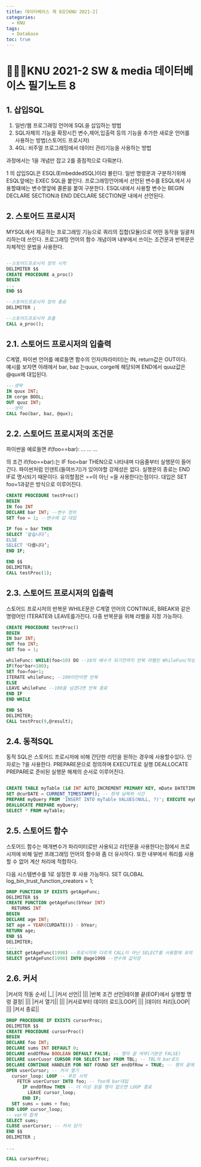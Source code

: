 ```yaml
---
title: 데이터베이스 제 8강[KNU 2021-2]
categories:
  - KNU
tags:
  - Database
toc: true
---
```


# 👨‍💻🏫KNU 2021-2 SW & media 데이터베이스 필기노트 8


## 1. 삽입SQL

1. 일반/웹 프로그래밍 언어에 SQL을 삽입하는 방법
2. SQL자체의 기능을 확장시킨 변수,제어,입출력 등의 기능을 추가한 새로운 언어를 사용하는 방법(스토어드 프로시저)
3. 4GL: 비주얼 프로그래밍에서 데이터 관리기능을 사용하는 방법 

과정에서는 1을 개념만 잡고 2를 중점적으로 다뤄본다.

1 의 삽입SQL은 ESQL(EmbeddedSQL)이라 불린다. 일반 명령문과 구분하기위해 ESQL앞에는 EXEC SQL을 붙인다. 프로그래밍언어에서 선언된 변수를 ESQL에서 사용할떄에는 변수명앞에 콜론을 붙여 구분한다. ESQL내에서 사용할 변수는 BEGIN DECLARE SECTION과 END DECLARE SECTION문 내에서 선언된다.

## 2. 스토어드 프로시저
MYSQL에서 제공하는 프로그래밍 기능으로 쿼리의 집합(모듈)으로 어떤 동작을 일괄처리하는데 쓰인다. 프로그래밍 언어의 함수 개념이며 내부에서 쓰이는 조건문과 반복문은 자체적인 문법을 사용한다.

~~~sql

--스토어드프로시저 정의 시작
DELIMITER $$
CREATE PROCEDURE a_proc()
BEGIN
...
END $$

--스토어드프로시저 정의 종료
DELIMITER ;

--스토어드프로시저 호출
CALL a_proc();
~~~

## 2.1. 스토어드 프로시저의 입출력
C계열, 파이썬 언어를 예로들면 함수의 인자(파라미터)는 IN, return값은 OUT이다.  
예시를 보자면 아래에서 bar, baz 는quux, corge에 해당되며 END에서 quuz값은 @qux에 대입된다.   

~~~sql
---생략
IN quux INT;
IN corge BOOL;
OUT quuz INT;
---생략
CALL foo(bar, baz, @qux); 
~~~

## 2.2. 스토어드 프로시저의 조건문
파이썬을 예로들면 
if(foo==bar):
  ...
  ...
  ...
 
 의 조건 if(foo==bar):는 IF foo=bar THEN으로 나타내며 다음줄부터 실행문이 들어간다. 파이썬처럼 인덴트(들여쓰기)가 있어야할 강제성은 없다. 실행문의 종료는 END IF로 명시되기 때문이다. 유의할점은 ==이 아닌 =을 사용한다는점이다. 대입은 SET foo=1과같은 방식으로 이루어진다. 

~~~sql
CREATE PROCEDURE testProc()
BEGIN
IN foo INT
DECLARE bar INT; --변수 정의
SET foo = 1; --변수에 값 대입

IF foo = bar THEN
SELECT '같습니다’;
ELSE
SELECT '다릅니다’;
END IF;

END $$
DELIMITER;
CALL testProc(1);
~~~

## 2.3. 스토어드 프로시저의 입출력
스토어드 프로시저의 반복문
WHILE문은 C계열 언어의 CONTINUE, BREAK와 같은 명령어인 ITERATE와 LEAVE를가진다.
다중 반복문을 위해 라벨을 지정 가능하다.

~~~sql
CREATE PROCEDURE testProc()
BEGIN
IN bar INT;
OUT foo INT;
SET foo = 1;

whileFunc: WHILE(foo<10) DO --10의 배수가 되기전까지 반복 라벨인 WhileFunc작성
IF(foo*bar<100);
SET foo=foo+1;
ITERATE whileFunc; --100미만이면 반복
ELSE
LEAVE whileFunc --100을 넘겼다면 반복 종료
END IF
END WHILE

END $$
DELIMITER;
CALL testProc(9,@result);
~~~

## 2.4. 동적SQL
동적 SQL은 스토어드 프로시저에 비해 간단한 리턴을 원하는 경우에 사용할수있다. 인자로는 ?을 사용한다. PREPARE문으로 정의하며 EXECUTE로 실행 DEALLOCATE PREPARE로 준비된 실행문 해제의 순서로 이루어진다. 

~~~sql

CREATE TABLE myTable (id INT AUTO_INCREMENT PRIMARY KEY, mDate DATETIME); --id는 자동 증가로 입력할 필요가 없다, 삽입시 NULL사용
SET @curDATE = CURRENT_TIMESTAMP(); -- 현재 날짜와 시간
PREPARE myQuery FROM 'INSERT INTO myTable VALUES(NULL, ?)'; EXECUTE myQuery USING @curDATE;
DEALLOCATE PREPARE myQuery;
SELECT * FROM myTable;

~~~

## 2.5. 스토어드 함수
스토어드 함수는 매개변수가 파라미터로만 사용되고 리턴문을 사용한다는점에서 프로시저에 비해 일반 프래그래밍 언어의 함수와 좀 더 유사하다. 또한 내부에서 쿼리를 사용할 수 없어 계산 처리에 적합하다. 

다음 시스템변수를 1로 설정한 후 사용 가능하다.
SET GLOBAL log_bin_trust_function_creators = 1;

~~~sql
DROP FUNCTION IF EXISTS getAgeFunc; 
DELIMITER $$
CREATE FUNCTION getAgeFunc(bYear INT)
  RETURNS INT 
BEGIN
DECLARE age INT;
SET age = YEAR(CURDATE()) - bYear; 
RETURN age;
END $$
DELIMITER;
....
SELECT getAgeFunc(1998) --프로시저와 다르게 CALL이 아닌 SELECT를 사용함에 유의
SELECT getAgeFunc(1998) INTO @age1998 --변수에 값저장
~~~

## 2.6. 커서


|커서의 작동 순서|
|_|
|커서 선언||
|||
|반복 조건 선언|테이블 끝(EOF)에서 실행할 명령 결정|
|||
|커서 열기||
|||
|커서로부터 데이터 로드|LOOP|
|||
|데이터 처리|LOOP|
|||
|커서 종료||

~~~sql
DROP PROCEDURE IF EXISTS cursorProc;
DELIMITER $$
CREATE PROCEDURE cursorProc()
BEGIN
DECLARE foo INT;
DECLARE sums INT DEFAULT 0;
DECLARE endOfRow BOOLEAN DEFAULT FALSE; -- 행의 끝 여부(기본은 FALSE)
DECLARE userCusor CURSOR FOR SELECT bar FROM TBL; -- TBL의 bar로드
DECLARE CONTINUE HANDLER FOR NOT FOUND SET endOfRow = TRUE; -- 행의 끝에서 endOfRow에 TRUE 대입
OPEN userCursor; -- 커서 열기
  cursor_loop: LOOP -- 루프 시작
    FETCH userCursor INTO foo; -- foo에 bar대입
      IF endOfRow THEN -- 더 이상 읽을 행이 없으면 LOOP 종료 
        LEAVE cursor_loop;
      END IF;
  SET sums = sums + foo; 
END LOOP cursor_loop;
-- var의 합계
SELECT sums;
CLOSE userCursor; -- 커서 닫기 
END $$
DELIMITER ;

...

CALL cursorProc;
~~~
